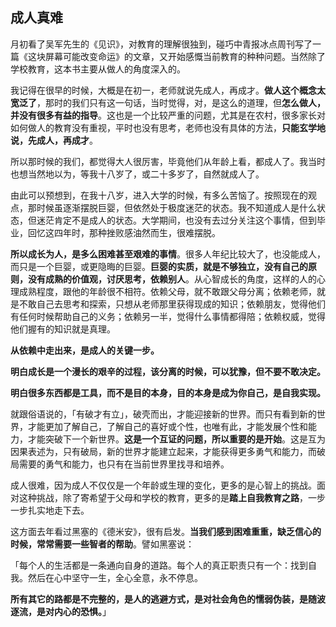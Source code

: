 ## 成人真难

月初看了吴军先生的《见识》，对教育的理解很独到，碰巧中青报冰点周刊写了一篇《这块屏幕可能改变命运》的文章，又开始感慨当前教育的种种问题。当然除了学校教育，这本书主要从做人的角度深入的。

我记得在很早的时候，大概是在初一，老师就说先成人，再成才。**做人这个概念太宽泛了**，那时的我们只有这一句话，当时觉得，对，是这么的道理，但**怎么做人，并没有很多有益的指导**。这也是一个比较严重的问题，尤其是在农村，很多家长对如何做人的教育没有重视，平时也没有思考，老师也没有具体的方法，**只能玄学地说，先成人，再成才**。

所以那时候的我们，都觉得大人很厉害，毕竟他们从年龄上看，都成人了。我当时也想当然地以为，等我十八岁了，或二十多岁了，自然就成人了。

由此可以预想到，在我十八岁，进入大学的时候，有多么苦恼了。按照现在的观点，那时候虽逐渐摆脱巨婴，但依然处于极度迷茫的状态。我不知道成人是什么状态，但迷茫肯定不是成人的状态。大学期间，也没有去过分关注这个事情，但到毕业，回忆这四年时，那种挫败感油然而生，很难摆脱。

**所以成长为人，是多么困难甚至艰难的事情**。很多人年纪比较大了，也没能成人，而只是一个巨婴，或更隐晦的巨婴。**巨婴的实质，就是不够独立，没有自己的原则，没有成熟的价值观，讨厌思考，依赖别人**。从心智成长的角度，这样的人的心理成熟程度，跟他的年龄很不相符。依赖父母，就不敢跟父母分离；依赖老师，就是不敢自己去思考和探索，只想从老师那里获得现成的知识；依赖朋友，觉得他们有任何时候帮助自己的义务；依赖另一半，觉得什么事情都得陪；依赖权威，觉得他们握有的知识就是真理。

**从依赖中走出来，是成人的关键一步。**

**明白成长是一个漫长的艰辛的过程，该分离的时候，可以犹豫，但不要不敢决定。**

**明白很多东西都是工具，而不是目的本身，目的本身是成为你自己，是自我实现。**

就跟俗语说的，「有破才有立」，破壳而出，才能迎接新的世界。而只有看到新的世界，才能更加了解自己，了解自己的喜好或个性，也唯有此，才能发展个性和能力，才能突破下一个新世界。**这是一个互证的问题，所以重要的是开始**。这是互为因果表述为，只有破局，新的世界才能建立起来，才能获得更多勇气和能力，而破局需要的勇气和能力，也只有在当前世界里找寻和培养。

成人很难，因为成人不仅仅是一个年龄或生理的变化，更多的是心智上的挑战。面对这种挑战，除了寄希望于父母和学校的教育，更多的是**踏上自我教育之路**，一步一步扎实地走下去。

这方面去年看过黑塞的《德米安》，很有启发。**当我们感到困难重重，缺乏信心的时候，常常需要一些智者的帮助**。譬如黑塞说：

「每个人的生活都是一条通向自身的道路。每个人的真正职责只有一个：找到自我。然后在心中坚守一生，全心全意，永不停息。

**所有其它的路都是不完整的，是人的逃避方式，是对社会角色的懦弱伪装，是随波逐流，是对内心的恐惧。**」